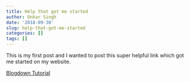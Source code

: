 ```yaml
---
title: Help that got me started
author: Onkar Singh
date: '2018-09-30'
slug: help-that-got-me-started
categories: []
tags: []
---
```

This is my first post and I wanted to post this super helpful link which got me started on my website. 


[Blogdown Tutorial](https://notes.peter-baumgartner.net/tutorial/blogdown-tutorial-part-4/)